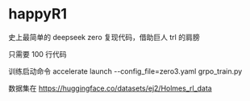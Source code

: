 # happyR1

史上最简单的 deepseek zero 复现代码，借助巨人 trl 的肩膀

只需要 100 行代码

训练启动命令 accelerate launch --config_file=zero3.yaml grpo_train.py

数据集在 https://huggingface.co/datasets/ej2/Holmes_rl_data
